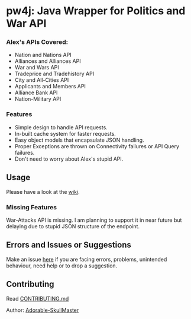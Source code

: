 # pw4j: Java Wrapper for Politics and War API
### Alex's APIs Covered:
- Nation and Nations API
- Alliances and Alliances API
- War and Wars API
- Tradeprice and Tradehistory API
- City and All-Cities API
- Applicants and Members API
- Alliance Bank API
- Nation-Military API
    
### Features
- Simple design to handle API requests.
- In-built cache system for faster requests.
- Easy object models that encapsulate JSON handling.
- Proper Exceptions are thrown on Connectivity failures or API Query failures.
- Don't need to worry about Alex's stupid API.

## Usage

Please have a look at the [wiki](https://github.com/Adorable-SkullMaster/pw4j/wiki).

### Missing Features

War-Attacks API is missing. I am planning to support it in near future but delaying due to stupid JSON structure of the endpoint.

## Errors and Issues or Suggestions
Make an issue [here](https://github.com/Adorable-SkullMaster/pw4j/issues) if you are facing errors, problems, unintended behaviour, need help or to drop a suggestion.

## Contributing
Read [CONTRIBUTING.md](CONTRIBUTING.md)

Author: [Adorable-SkullMaster](https://github.com/Adorable-SkullMaster)
